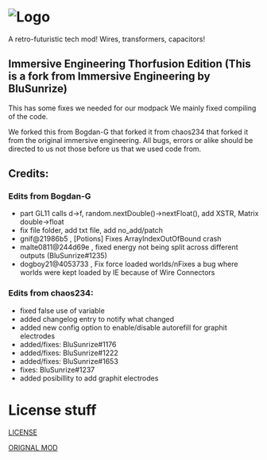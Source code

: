 ![Logo](https://raw.githubusercontent.com/BluSunrize/ImmersiveEngineering/1.7.10/src/main/resources/assets/immersiveengineering/logo.png)
==============

A retro-futuristic tech mod!
Wires, transformers, capacitors!

## Immersive Engineering Thorfusion Edition (This is a fork from Immersive Engineering by BluSunrize)
This has some fixes we needed for our modpack We mainly fixed compiling of the code.

We forked this from Bogdan-G that forked it from chaos234 that forked it from the original immersive engineering.
All bugs, errors or alike should be directed to us not those before us that we used code from.

## Credits:
### Edits from Bogdan-G
+ part GL11 calls d-&gt;f, random.nextDouble()-&gt;nextFloat(), add XSTR, Matrix double-&gt;float
+ fix file folder, add txt file, add no_add/patch
+ gnif@21986b5 , [Potions] Fixes ArrayIndexOutOfBound crash
+ malte0811@244d69e , fixed energy not being split across different outputs (BluSunrize#1235)
+ dogboy21@4053733 , Fix force loaded worlds/nFixes a bug where worlds were kept loaded by IE because of Wire Connectors

### Edits from chaos234:
+ fixed false use of variable
+ added changelog entry to notify what changed
+ added new config option to enable/disable autorefill for graphit electrodes
+ added/fixes: BluSunrize#1176
+ added/fixes: BluSunrize#1222
+ added/fixes: BluSunrize#1653
+ fixes: BluSunrize#1237
+ added posibillity to add graphit electrodes

# License stuff

[LICENSE](https://raw.githubusercontent.com/Thorfusion/ImmersiveEngineering/1.7.10/LICENSE.md)

[ORIGNAL MOD](https://github.com/BluSunrize/ImmersiveEngineering)
